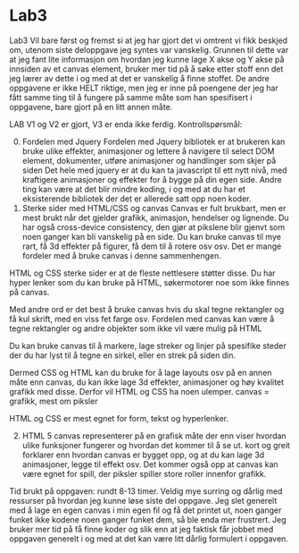 Lab3
====

Lab3
Vil bare først og fremst si at jeg har gjort det vi omtrent vi fikk beskjed om, utenom siste deloppgave jeg syntes var vanskelig. Grunnen til dette var at jeg fant lite informasjon om hvordan jeg kunne lage X akse og Y akse på innsiden av et canvas element, bruker mer tid på å søke etter stoff enn det jeg lærer av dette i og med at det er vanskelig å finne stoffet.
De andre oppgavene er ikke HELT riktige, men jeg er inne på poengene der jeg har fått samme ting til å fungere på samme måte som han spesifisert i oppgavene, bare gjort på en litt annen måte.

LAB V1 og V2 er gjort, V3 er enda ikke ferdig.
Kontrollspørsmål:

0. Fordelen med Jquery
Fordelen med Jquery bibliotek er at brukeren kan bruke ulike effekter, animasjoner og lettere å navigere til select DOM element, dokumenter, utføre animasjoner og handlinger som skjer på siden
Det hele med jquery er at du kan ta javascript til ett nytt nivå, med kraftigere animasjoner og effekter for å bygge på din egen side.
Andre ting kan være at det blir mindre koding, i og med at du har et eksisterende bibliotek der det er allerede satt opp noen koder.
1. Sterke sider med HTML/CSS og canvas
Canvas er fult brukbart, men er mest brukt når det gjelder grafikk, animasjon, hendelser og lignende. Du har også cross-device consistency, den gjør at pikslene blir gjenvt som noen ganger kan bli vanskelig på en side.
Du kan bruke canvas til mye rart, få 3d effekter på figurer, få dem til å rotere osv osv. Det er mange fordeler med å bruke canvas i denne sammenhengen.

HTML og CSS sterke sider er at de fleste nettlesere støtter disse. Du har hyper lenker som du kan bruke på HTML, søkermotorer noe som ikke finnes på canvas.

Med andre ord er det best å bruke canvas hvis du skal tegne rektangler og få kul skrift, med en viss fet farge osv. Fordelen med canvas kan være å tegne rektangler og andre objekter som ikke vil være mulig på HTML

Du kan bruke canvas til å markere, lage streker og linjer på spesifike steder der du har lyst til å tegne en sirkel, eller en strek på siden din.

Dermed CSS og HTML kan du bruke for å lage layouts osv på en annen måte enn canvas, du kan ikke lage 3d effekter, animasjoner og høy kvalitet grafikk med disse. Derfor vil HTML og CSS ha noen ulemper.
canvas = grafikk, mest om piksler

HTML og CSS er mest egnet for form, tekst og hyperlenker.

2. HTML 5 canvas representerer på en grafisk måte der enn viser hvordan ulike funksjoner fungerer og hvordan det kommer til å se ut.
kort og greit forklarer enn hvordan canvas er bygget opp, og at du kan lage 3d animasjoner, legge til effekt osv.
Det kommer også opp at canvas kan være egnet for spill, der piksler spiller store roller innenfor grafikk.

Tid brukt på oppgaven: rundt 8-13 timer. Veldig mye surring og dårlig med ressurser på hvordan jeg kunne løse siste del oppgave. Jeg slet generelt med å lage en egen canvas i min egen fil og få det printet ut, noen ganger funket ikke kodene noen ganger funket dem, så ble enda mer frustrert. Jeg bruker mer tid på få finne koder og slik enn at jeg faktisk får jobbet med oppgaven generelt i og med at det kan være litt dårlig formulert i oppgaven.
